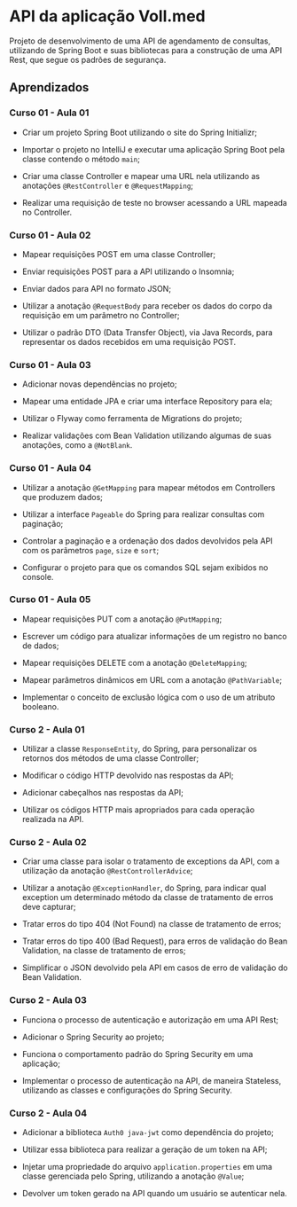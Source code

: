 # API da aplicação Voll.med

Projeto de desenvolvimento de uma API de agendamento de consultas, utilizando de Spring Boot e suas bibliotecas para a construção de uma API Rest, que segue os padrões de segurança.

## Aprendizados

### Curso 01 - Aula 01

- Criar um projeto Spring Boot utilizando o site do Spring Initializr;

- Importar o projeto no IntelliJ e executar uma aplicação Spring Boot pela classe contendo o método `main`;

- Criar uma classe Controller e mapear uma URL nela utilizando as anotações `@RestController` e `@RequestMapping`;

- Realizar uma requisição de teste no browser acessando a URL mapeada no Controller.

### Curso 01 - Aula 02

- Mapear requisições POST em uma classe Controller;

- Enviar requisições POST para a API utilizando o Insomnia;

- Enviar dados para API no formato JSON;

- Utilizar a anotação `@RequestBody` para receber os dados do corpo da requisição em um parâmetro no Controller;

- Utilizar o padrão DTO (Data Transfer Object), via Java Records, para representar os dados recebidos em uma requisição POST.

### Curso 01 - Aula 03

- Adicionar novas dependências no projeto;

- Mapear uma entidade JPA e criar uma interface Repository para ela;

- Utilizar o Flyway como ferramenta de Migrations do projeto;

- Realizar validações com Bean Validation utilizando algumas de suas anotações, como a `@NotBlank`.

### Curso 01 - Aula 04

- Utilizar a anotação `@GetMapping` para mapear métodos em Controllers que produzem dados;

- Utilizar a interface `Pageable` do Spring para realizar consultas com paginação;

- Controlar a paginação e a ordenação dos dados devolvidos pela API com os parâmetros `page`, `size` e `sort`;

- Configurar o projeto para que os comandos SQL sejam exibidos no console.

### Curso 01 - Aula 05

- Mapear requisições PUT com a anotação `@PutMapping`;

- Escrever um código para atualizar informações de um registro no banco de dados;

- Mapear requisições DELETE com a anotação `@DeleteMapping`;

- Mapear parâmetros dinâmicos em URL com a anotação `@PathVariable`;

- Implementar o conceito de exclusão lógica com o uso de um atributo booleano.

### Curso 2 - Aula 01

- Utilizar a classe `ResponseEntity`, do Spring, para personalizar os retornos dos métodos de uma classe Controller;

- Modificar o código HTTP devolvido nas respostas da API;

- Adicionar cabeçalhos nas respostas da API;

- Utilizar os códigos HTTP mais apropriados para cada operação realizada na API.

### Curso 2 - Aula 02 

- Criar uma classe para isolar o tratamento de exceptions da API, com a utilização da anotação `@RestControllerAdvice`;

- Utilizar a anotação `@ExceptionHandler`, do Spring, para indicar qual exception um determinado método da classe de tratamento de erros deve capturar;

- Tratar erros do tipo 404 (Not Found) na classe de tratamento de erros;

- Tratar erros do tipo 400 (Bad Request), para erros de validação do Bean Validation, na classe de tratamento de erros;

- Simplificar o JSON devolvido pela API em casos de erro de validação do Bean Validation.

### Curso 2 - Aula 03

- Funciona o processo de autenticação e autorização em uma API Rest;

- Adicionar o Spring Security ao projeto;

- Funciona o comportamento padrão do Spring Security em uma aplicação;

- Implementar o processo de autenticação na API, de maneira Stateless, utilizando as classes e configurações do Spring Security.

### Curso 2 - Aula 04

- Adicionar a biblioteca `Auth0 java-jwt` como dependência do projeto;

- Utilizar essa biblioteca para realizar a geração de um token na API;

- Injetar uma propriedade do arquivo `application.properties` em uma classe gerenciada pelo Spring, utilizando a anotação `@Value`;

- Devolver um token gerado na API quando um usuário se autenticar nela.